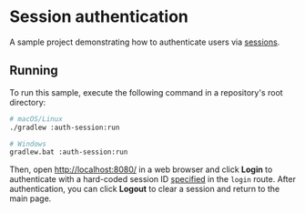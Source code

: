 # Session authentication
A sample project demonstrating how to authenticate users via [sessions](https://ktor.io/docs/sessions.html). 

## Running
To run this sample, execute the following command in a repository's root directory:
```bash
# macOS/Linux
./gradlew :auth-session:run

# Windows
gradlew.bat :auth-session:run
```

Then, open [http://localhost:8080/](http://localhost:8080/) in a web browser and click **Login** to authenticate with a hard-coded session ID [specified](https://ktor.io/docs/sessions.html#set-content) in the `login` route. After authentication, you can click **Logout** to clear a session and return to the main page.